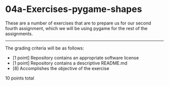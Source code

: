 # 04a-Exercises-pygame-shapes

These are a number of exercises that are to prepare us for our second fourth assignment,
which we will be using pygame for the rest of the assignments.

---

The grading criteria will be as follows:

* [1 point] Repository contains an appropriate software license
* [1 point] Repository contains a descriptive README.md
* [8] Accomplishes the objective of the exercise

10 points total
